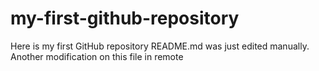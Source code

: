# my-first-github-repository
Here is my first GitHub repository
README.md was just edited manually. Another modification on this file in remote 

